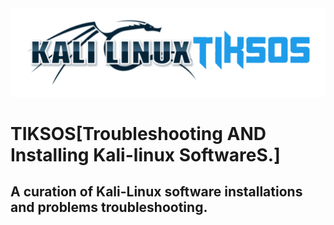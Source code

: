 <img src="https://github.com/fixitgearware/tiksos/blob/main/fixitgearwaretiksosbg.png">
<h1>TIKSOS[Troubleshooting AND Installing Kali-linux SoftwareS.]</h1>
<h2>A curation of Kali-Linux software installations and problems troubleshooting.</h2>
